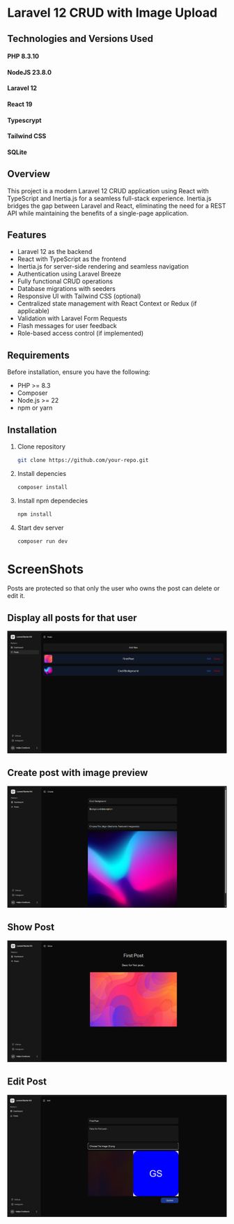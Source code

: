 # Laravel 12 CRUD with Image Upload

## Technologies and Versions Used
#### PHP 8.3.10 
#### NodeJS 23.8.0
#### Laravel 12 
#### React 19 
#### Typescrypt 
#### Tailwind CSS
#### SQLite

## Overview
This project is a modern Laravel 12 CRUD application using React with TypeScript and Inertia.js
for a seamless full-stack experience. Inertia.js bridges the gap between Laravel and React,
eliminating the need for a REST API while maintaining the benefits of a single-page application.

## Features
- Laravel 12 as the backend
- React with TypeScript as the frontend
- Inertia.js for server-side rendering and seamless navigation
- Authentication using Laravel Breeze
- Fully functional CRUD operations
- Database migrations with seeders
- Responsive UI with Tailwind CSS (optional)
- Centralized state management with React Context or Redux (if applicable)
- Validation with Laravel Form Requests
- Flash messages for user feedback
- Role-based access control (if implemented)

## Requirements
Before installation, ensure you have the following:
- PHP >= 8.3
- Composer
- Node.js >= 22
- npm or yarn

## Installation

1. Clone repository
   
   ```bash
   git clone https://github.com/your-repo.git
   ```
2. Install depencies
   
   ```bash
   composer install
   ```
3. Install npm dependecies
   
   ```bash
   npm install
   ```
4. Start dev server
   
   ```bash
   composer run dev
   ```

# ScreenShots
Posts are protected so that only the user who owns the post can delete or edit it.

## Display all posts for that user

![Posts](readmeimages/posts.png)

## Create post with image preview

![Create](readmeimages/create.png)

## Show Post
![Create](readmeimages/show.png)

## Edit Post
![Create](readmeimages/edit.png)
